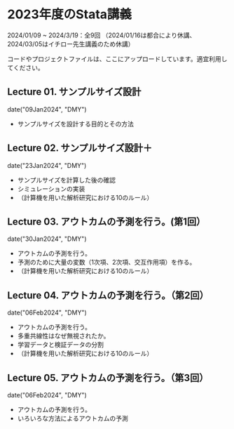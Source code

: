 # 2023年度のStata講義
2024/01/09 ~ 2024/3/19：全9回
（2024/01/16は都合により休講、2024/03/05はイチロー先生講義のため休講）

コードやプロジェクトファイルは、ここにアップロードしています。適宜利用してください。

## Lecture 01. サンプルサイズ設計 
date("09Jan2024", "DMY")
* サンプルサイズを設計する目的とその方法

## Lecture 02. サンプルサイズ設計＋
date("23Jan2024", "DMY") 
* サンプルサイズを計算した後の確認
* シミュレーションの実装
* （計算機を用いた解析研究における10のルール）

## Lecture 03. アウトカムの予測を行う。(第1回）
date("30Jan2024", "DMY")
* アウトカムの予測を行う。
* 予測のために大量の変数（1次項、2次項、交互作用項）を作る。
* （計算機を用いた解析研究における10のルール）

## Lecture 04. アウトカムの予測を行う。（第2回）
date("06Feb2024", "DMY")
* アウトカムの予測を行う。
* 多重共線性はなぜ無視されたか。
* 学習データと検証データの分割
* （計算機を用いた解析研究における10のルール）

## Lecture 05. アウトカムの予測を行う。（第3回）
date("06Feb2024", "DMY")
* アウトカムの予測を行う。
* いろいろな方法によるアウトカムの予測

